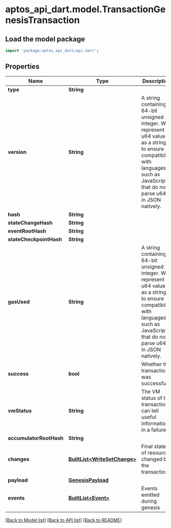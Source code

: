 # aptos_api_dart.model.TransactionGenesisTransaction

## Load the model package
```dart
import 'package:aptos_api_dart/api.dart';
```

## Properties
Name | Type | Description | Notes
------------ | ------------- | ------------- | -------------
**type** | **String** |  | 
**version** | **String** | A string containing a 64-bit unsigned integer.  We represent u64 values as a string to ensure compatibility with languages such as JavaScript that do not parse u64s in JSON natively.  | 
**hash** | **String** |  | 
**stateChangeHash** | **String** |  | 
**eventRootHash** | **String** |  | 
**stateCheckpointHash** | **String** |  | [optional] 
**gasUsed** | **String** | A string containing a 64-bit unsigned integer.  We represent u64 values as a string to ensure compatibility with languages such as JavaScript that do not parse u64s in JSON natively.  | 
**success** | **bool** | Whether the transaction was successful | 
**vmStatus** | **String** | The VM status of the transaction, can tell useful information in a failure | 
**accumulatorRootHash** | **String** |  | 
**changes** | [**BuiltList&lt;WriteSetChange&gt;**](WriteSetChange.md) | Final state of resources changed by the transaction | 
**payload** | [**GenesisPayload**](GenesisPayload.md) |  | 
**events** | [**BuiltList&lt;Event&gt;**](Event.md) | Events emitted during genesis | 

[[Back to Model list]](../README.md#documentation-for-models) [[Back to API list]](../README.md#documentation-for-api-endpoints) [[Back to README]](../README.md)


